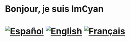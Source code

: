 # Bonjour, je suis ImCyan
# [![Español](https://custom-icon-badges.demolab.com/badge/Español-000000?style=for-the-badge&logo=translate&logoColor=ffffff)](/README.md) [![English](https://custom-icon-badges.demolab.com/badge/English-000000?style=for-the-badge&logo=translate&logoColor=ffffff)](/README-EN.md) [![Français](https://custom-icon-badges.demolab.com/badge/Français-000000?style=for-the-badge&logo=translate&logoColor=ffffff)](/README-FR.md)
